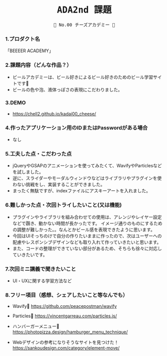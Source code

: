 <div align="center">
<samp>

# ADA2nd 課題

💜  No.00  チーズアカデミー 💜

</samp>
</div>



### 1.プロダクト名

「BEEEER ACADEMY」

### 2.課題内容（どんな作品？）

- ビールアカデミーは、ビール好きによるビール好きのためのビール学習サイトです🍺
- ビールの色や泡、液体っぽさの表現にこだわりました。

### 3.DEMO

- https://chell2.github.io/kadai00_cheese/

### 4.作ったアプリケーション用のIDまたはPasswordがある場合

- なし

### 5.工夫した点・こだわった点

- jQueryやGSAPのアニメーションを使ってみたくて、WavifyやParticlesなどを試しました。
- 逆に、スライダーやモーダルウィンドウなどはライブラリやプラグインを使わない挑戦をし、実装することができました。
- まったく無駄ですが、indexファイルにアスキーアートを入れました。


### 6.難しかった点・次回トライしたいこと(又は機能)

- プラグインやライブラリを組み合わせての使用は、アレンジやレイヤー設定などで躓き、動かない時間が長かったです。
イメージ通りのものにするための調整が難しかった。。なんとかビール感を表現できたように思います。
- 今回はUIそっちのけで自分の作りたいままに作ったので、次はユーザーへの配慮やレスポンシブデザインなども取り入れて作っていきたいと思います。
- また、コードの整理ができていない部分があるため、そちらも徐々に対応していきたいです。

### 7.次回ミニ講義で聞きたいこと

- UI・UXに関する学習方法など

### 8.フリー項目（感想、シェアしたいこと等なんでも）
- Wavify🌊
  https://github.com/peacepostman/wavify

- Particles🫧
  https://vincentgarreau.com/particles.js/
  
- ハンバーガーメニュー🍔
  https://photopizza.design/hamburger_menu_technique/
  
- Webデザインの参考になりそうなサイトを見つけた！
  https://sankoudesign.com/category/element-move/
